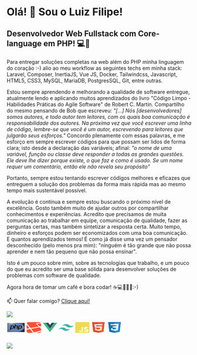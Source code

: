 # Olá! 👋 Sou o Luiz Filipe!
## Desenvolvedor Web Fullstack com Core-language em PHP! 💻🐘</p>

Para entregar soluções completas na web além do PHP minha linguagem do coração :-) alio ao meu workflow as seguintes techs em minha stack: Laravel, Composer, InertiaJS, Vue JS, Docker, Tailwindcss, Javascript, HTML5, CSS3, MySQL, MariaDB, PostgresSQL, Git, entre outras.

Estou sempre aprendendo e melhorando a qualidade de software entregue, atualmente lendo e aplicando muitos aprendizados do livro "Código Limpo - Habilidades Práticas do Agile Software" de Robert C. Martin. Compartilho do mesmo pensando de Bob que escreveu: *"[...] Nós [desenvolvedores] somos autores, e todo autor tem leitores, com os quais boa comunicação é responsabilidade dos autores. Na próxima vez que você escrever uma linha de código, lembre-se que você é um autor, escrevendo para leitores que julgarão seus esforços."* Concordo plenamente com essas palavras, e me esforço em sempre escrever códigos para que possam ser lidos de forma clara; isto desde a declaração das variáveis; afinal: *"o nome de uma variável, função ou classe deve responder a todas as grandes questões. Ele deve lhe dizer porque existe, o que faz e como é usado. Se um nome requer um comentário, então ele não revela seu propósito"*

Portanto, sempre estou tentando escrever códigos melhores e eficazes que entreguem a solução dos problemas da forma mais rápida mas ao mesmo tempo mais sustentável possível.

A evolução é contínua e sempre estou buscando o próximo nível de excelência. Gosto também muito de ajudar outros por compartilhar conhecimentos e experiências. Acredito que precisamos de muita comunicação ao trabalhar em equipe, comunicação de qualidade, fazer as perguntas certas, mas também sintetizar a resposta certa. Muito tempo, dinheiro e esforços podem ser economizados com uma boa comunicação. E quantos aprendizados temos! É como já disse uma vez um pensador desconhecido (pelo menos pra mim): "ninguém é tão grande que não possa aprender e nem tão pequeno que não possa ensinar".

Isto é um pouco sobre mim, sobre as tecnologias que trabalho, e um pouco do que eu acredito ser uma base sólida para desenvolver soluções de problemas com software de qualidade.</p>

Agora hora de tomar um café e bora codar! ☕💻🐘🚀🚀:-)

📫 Quer falar comigo? <a href="mailto:lfguerino@gmail.com">Clique aqui!</a>

<a href="https://github.com/lfguerino">
  <img height="180em" src="https://github-readme-stats.vercel.app/api?username=lfguerino&show_icons=true&theme=gotham&include_all_commits=true&count_private=true"/>
</a>


<div>
  <img align="center" height="50" width="50" src="https://raw.githubusercontent.com/devicons/devicon/master/icons/php/php-original.svg">
  <img align="center" height="30" width="40" src="https://raw.githubusercontent.com/devicons/devicon/master/icons/laravel/laravel-plain.svg">
  <img align="center" height="30" width="40" src="https://raw.githubusercontent.com/devicons/devicon/master/icons/vuejs/vuejs-original.svg">
  <img align="center" height="30" width="40" src="https://raw.githubusercontent.com/devicons/devicon/master/icons/tailwindcss/tailwindcss-plain.svg">
  <img align="center" height="30" width="40" src="https://raw.githubusercontent.com/devicons/devicon/master/icons/javascript/javascript-plain.svg">
  <img align="center" height="30" width="40" src="https://raw.githubusercontent.com/devicons/devicon/master/icons/html5/html5-original.svg">
  <img align="center" height="30" width="40" src="https://raw.githubusercontent.com/devicons/devicon/master/icons/css3/css3-original.svg">
</div>

<br>

<div>
  <a href="https://www.linkedin.com/in/lfguerino" target="_blank">
    <img src="https://img.shields.io/badge/-LinkedIn-%230077B5?style=for-the-badge&logo=linkedin&logoColor=white" target="_blank">
   </a>
</div> 

